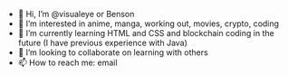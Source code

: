 - 👋 Hi, I’m @visualeye or Benson
- 👀 I’m interested in anime, manga, working out, movies, crypto, coding
- 🌱 I’m currently learning HTML and CSS and blockchain coding in the future (I have previous experience with Java)
- 💞️ I’m looking to collaborate on learning with others
- 📫 How to reach me: email

<!---
VisualEye/VisualEye is a ✨ special ✨ repository because its `README.md` (this file) appears on your GitHub profile.
You can click the Preview link to take a look at your changes.
--->
